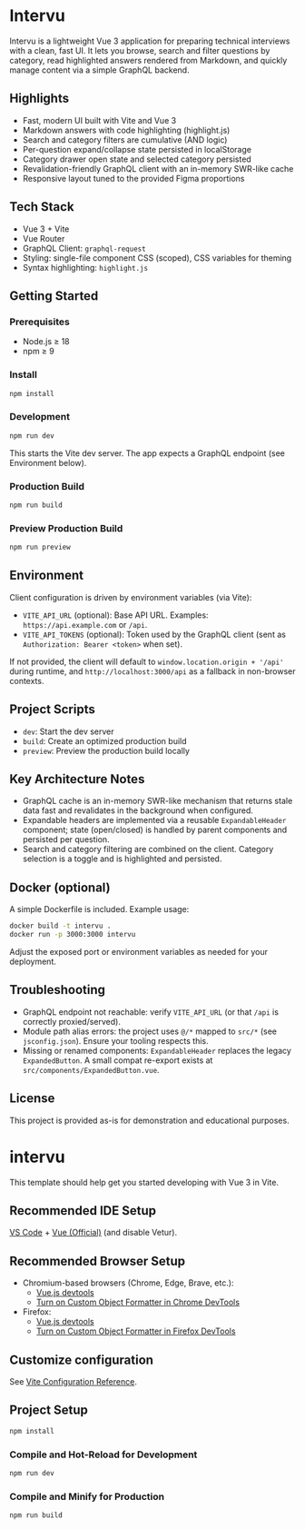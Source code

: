 # Intervu

Intervu is a lightweight Vue 3 application for preparing technical interviews with a clean, fast UI. It lets you browse, search and filter questions by category, read highlighted answers rendered from Markdown, and quickly manage content via a simple GraphQL backend.

## Highlights

- Fast, modern UI built with Vite and Vue 3
- Markdown answers with code highlighting (highlight.js)
- Search and category filters are cumulative (AND logic)
- Per-question expand/collapse state persisted in localStorage
- Category drawer open state and selected category persisted
- Revalidation-friendly GraphQL client with an in-memory SWR-like cache
- Responsive layout tuned to the provided Figma proportions

## Tech Stack

- Vue 3 + Vite
- Vue Router
- GraphQL Client: `graphql-request`
- Styling: single-file component CSS (scoped), CSS variables for theming
- Syntax highlighting: `highlight.js`

## Getting Started

### Prerequisites

- Node.js ≥ 18
- npm ≥ 9

### Install

```sh
npm install
```

### Development

```sh
npm run dev
```

This starts the Vite dev server. The app expects a GraphQL endpoint (see Environment below).

### Production Build

```sh
npm run build
```

### Preview Production Build

```sh
npm run preview
```

## Environment

Client configuration is driven by environment variables (via Vite):

- `VITE_API_URL` (optional): Base API URL. Examples: `https://api.example.com` or `/api`.
- `VITE_API_TOKENS` (optional): Token used by the GraphQL client (sent as `Authorization: Bearer <token>` when set).

If not provided, the client will default to `window.location.origin + '/api'` during runtime, and `http://localhost:3000/api` as a fallback in non-browser contexts.

## Project Scripts

- `dev`: Start the dev server
- `build`: Create an optimized production build
- `preview`: Preview the production build locally

## Key Architecture Notes

- GraphQL cache is an in-memory SWR-like mechanism that returns stale data fast and revalidates in the background when configured.
- Expandable headers are implemented via a reusable `ExpandableHeader` component; state (open/closed) is handled by parent components and persisted per question.
- Search and category filtering are combined on the client. Category selection is a toggle and is highlighted and persisted.

## Docker (optional)

A simple Dockerfile is included. Example usage:

```sh
docker build -t intervu .
docker run -p 3000:3000 intervu
```

Adjust the exposed port or environment variables as needed for your deployment.

## Troubleshooting

- GraphQL endpoint not reachable: verify `VITE_API_URL` (or that `/api` is correctly proxied/served).
- Module path alias errors: the project uses `@/*` mapped to `src/*` (see `jsconfig.json`). Ensure your tooling respects this.
- Missing or renamed components: `ExpandableHeader` replaces the legacy `ExpandedButton`. A small compat re-export exists at `src/components/ExpandedButton.vue`.

## License

This project is provided as-is for demonstration and educational purposes.

# intervu

This template should help get you started developing with Vue 3 in Vite.

## Recommended IDE Setup

[VS Code](https://code.visualstudio.com/) + [Vue (Official)](https://marketplace.visualstudio.com/items?itemName=Vue.volar) (and disable Vetur).

## Recommended Browser Setup

- Chromium-based browsers (Chrome, Edge, Brave, etc.):
  - [Vue.js devtools](https://chromewebstore.google.com/detail/vuejs-devtools/nhdogjmejiglipccpnnnanhbledajbpd) 
  - [Turn on Custom Object Formatter in Chrome DevTools](http://bit.ly/object-formatters)
- Firefox:
  - [Vue.js devtools](https://addons.mozilla.org/en-US/firefox/addon/vue-js-devtools/)
  - [Turn on Custom Object Formatter in Firefox DevTools](https://fxdx.dev/firefox-devtools-custom-object-formatters/)

## Customize configuration

See [Vite Configuration Reference](https://vite.dev/config/).

## Project Setup

```sh
npm install
```

### Compile and Hot-Reload for Development

```sh
npm run dev
```

### Compile and Minify for Production

```sh
npm run build
```
